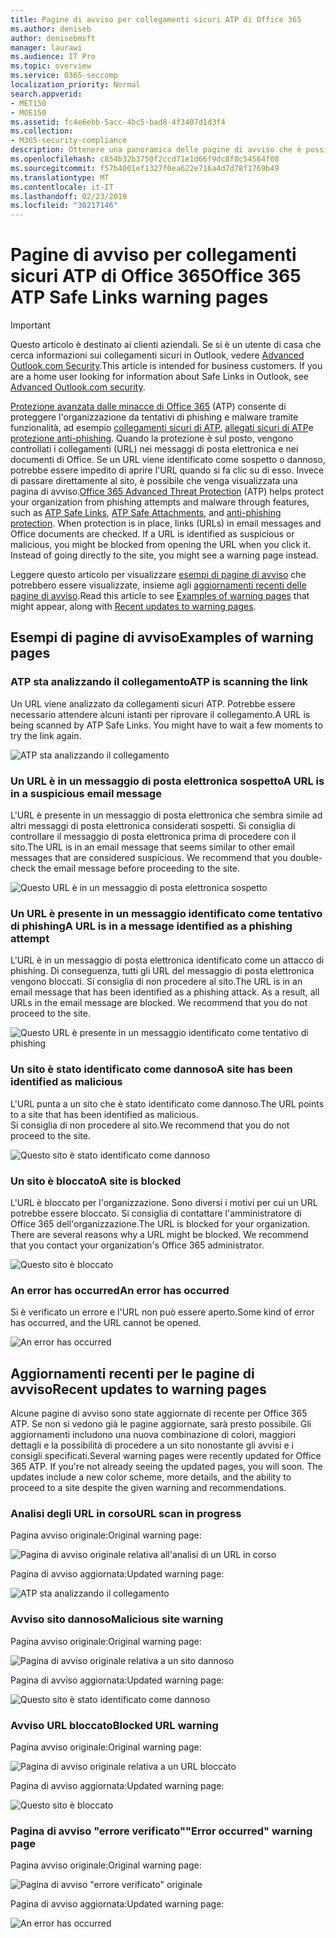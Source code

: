 ```yaml
---
title: Pagine di avviso per collegamenti sicuri ATP di Office 365
ms.author: deniseb
author: denisebmsft
manager: laurawi
ms.audience: IT Pro
ms.topic: overview
ms.service: O365-seccomp
localization_priority: Normal
search.appverid:
- MET150
- MOE150
ms.assetid: fc4e6ebb-5acc-4bc5-bad8-4f3407d1d3f4
ms.collection:
- M365-security-compliance
description: Ottenere una panoramica delle pagine di avviso che è possibile visualizzare quando Office 365 Advanced Threat Protection è al lavoro.
ms.openlocfilehash: c854b32b3750f2ccd71e1d66f9dc8f8c54564f08
ms.sourcegitcommit: f57b4001ef1327f0ea622e716a4d7d78f1769b49
ms.translationtype: MT
ms.contentlocale: it-IT
ms.lasthandoff: 02/23/2019
ms.locfileid: "30217146"
---
```

# <a name="office-365-atp-safe-links-warning-pages"></a><span data-ttu-id="a3984-103">Pagine di avviso per collegamenti sicuri ATP di Office 365</span><span class="sxs-lookup"><span data-stu-id="a3984-103">Office 365 ATP Safe Links warning pages</span></span>

> [!IMPORTANT]
> <span data-ttu-id="a3984-p101">Questo articolo è destinato ai clienti aziendali. Se si è un utente di casa che cerca informazioni sui collegamenti sicuri in Outlook, vedere [Advanced Outlook.com Security](https://support.office.com/article/advanced-outlook-com-security-for-office-365-subscribers-882d2243-eab9-4545-a58a-b36fee4a46e2).</span><span class="sxs-lookup"><span data-stu-id="a3984-p101">This article is intended for business customers. If you are a home user looking for information about Safe Links in Outlook, see [Advanced Outlook.com security](https://support.office.com/article/advanced-outlook-com-security-for-office-365-subscribers-882d2243-eab9-4545-a58a-b36fee4a46e2).</span></span>

<span data-ttu-id="a3984-p102">[Protezione avanzata dalle minacce di Office 365](office-365-atp.md) (ATP) consente di proteggere l'organizzazione da tentativi di phishing e malware tramite funzionalità, ad esempio [collegamenti sicuri di ATP](atp-safe-links.md), [allegati sicuri di ATP](atp-safe-attachments.md)e [protezione anti-phishing](anti-phishing-protection.md). Quando la protezione è sul posto, vengono controllati i collegamenti (URL) nei messaggi di posta elettronica e nei documenti di Office. Se un URL viene identificato come sospetto o dannoso, potrebbe essere impedito di aprire l'URL quando si fa clic su di esso. Invece di passare direttamente al sito, è possibile che venga visualizzata una pagina di avviso.</span><span class="sxs-lookup"><span data-stu-id="a3984-p102">[Office 365 Advanced Threat Protection](office-365-atp.md) (ATP) helps protect your organization from phishing attempts and malware through features, such as [ATP Safe Links](atp-safe-links.md), [ATP Safe Attachments](atp-safe-attachments.md), and [anti-phishing protection](anti-phishing-protection.md). When protection is in place, links (URLs) in email messages and Office documents are checked. If a URL is identified as suspicious or malicious, you might be blocked from opening the URL when you click it. Instead of going directly to the site, you might see a warning page instead.</span></span> 
  
<span data-ttu-id="a3984-110">Leggere questo articolo per visualizzare [esempi di pagine di avviso](atp-safe-links-warning-pages.md#examples) che potrebbero essere visualizzate, insieme agli [aggiornamenti recenti delle pagine di avviso](atp-safe-links-warning-pages.md#updates).</span><span class="sxs-lookup"><span data-stu-id="a3984-110">Read this article to see [Examples of warning pages](atp-safe-links-warning-pages.md#examples) that might appear, along with [Recent updates to warning pages](atp-safe-links-warning-pages.md#updates).</span></span>
  
## <a name="examples-of-warning-pages"></a><span data-ttu-id="a3984-111">Esempi di pagine di avviso</span><span class="sxs-lookup"><span data-stu-id="a3984-111">Examples of warning pages</span></span>

### <a name="atp-is-scanning-the-link"></a><span data-ttu-id="a3984-112">ATP sta analizzando il collegamento</span><span class="sxs-lookup"><span data-stu-id="a3984-112">ATP is scanning the link</span></span>

<span data-ttu-id="a3984-p103">Un URL viene analizzato da collegamenti sicuri ATP. Potrebbe essere necessario attendere alcuni istanti per riprovare il collegamento.</span><span class="sxs-lookup"><span data-stu-id="a3984-p103">A URL is being scanned by ATP Safe Links. You might have to wait a few moments to try the link again.</span></span>

![ATP sta analizzando il collegamento](media/ee8dd5ed-6b91-4248-b054-12b719e8d0ed.png)

### <a name="a-url-is-in-a-suspicious-email-message"></a><span data-ttu-id="a3984-116">Un URL è in un messaggio di posta elettronica sospetto</span><span class="sxs-lookup"><span data-stu-id="a3984-116">A URL is in a suspicious email message</span></span>

<span data-ttu-id="a3984-p104">L'URL è presente in un messaggio di posta elettronica che sembra simile ad altri messaggi di posta elettronica considerati sospetti. Si consiglia di controllare il messaggio di posta elettronica prima di procedere con il sito.</span><span class="sxs-lookup"><span data-stu-id="a3984-p104">The URL is in an email message that seems similar to other email messages that are considered suspicious. We recommend that you double-check the email message before proceeding to the site.</span></span>

![Questo URL è in un messaggio di posta elettronica sospetto](media/33f57923-23e3-4b0f-838b-6ad589ba897b.png)

### <a name="a-url-is-in-a-message-identified-as-a-phishing-attempt"></a><span data-ttu-id="a3984-120">Un URL è presente in un messaggio identificato come tentativo di phishing</span><span class="sxs-lookup"><span data-stu-id="a3984-120">A URL is in a message identified as a phishing attempt</span></span>

<span data-ttu-id="a3984-p105">L'URL è in un messaggio di posta elettronica identificato come un attacco di phishing. Di conseguenza, tutti gli URL del messaggio di posta elettronica vengono bloccati. Si consiglia di non procedere al sito.</span><span class="sxs-lookup"><span data-stu-id="a3984-p105">The URL is in an email message that has been identified as a phishing attack. As a result, all URLs in the email message are blocked. We recommend that you do not proceed to the site.</span></span>

![Questo URL è presente in un messaggio identificato come tentativo di phishing](media/6e544a28-0604-4821-aba6-d5a57bb917e5.png)

### <a name="a-site-has-been-identified-as-malicious"></a><span data-ttu-id="a3984-125">Un sito è stato identificato come dannoso</span><span class="sxs-lookup"><span data-stu-id="a3984-125">A site has been identified as malicious</span></span>

<span data-ttu-id="a3984-126">L'URL punta a un sito che è stato identificato come dannoso.</span><span class="sxs-lookup"><span data-stu-id="a3984-126">The URL points to a site that has been identified as malicious.</span></span>  <br/> <span data-ttu-id="a3984-127">Si consiglia di non procedere al sito.</span><span class="sxs-lookup"><span data-stu-id="a3984-127">We recommend that you do not proceed to the site.</span></span>

![Questo sito è stato identificato come dannoso](media/058883c8-23f0-4672-9c1c-66b084796177.png)

### <a name="a-site-is-blocked"></a><span data-ttu-id="a3984-129">Un sito è bloccato</span><span class="sxs-lookup"><span data-stu-id="a3984-129">A site is blocked</span></span>

<span data-ttu-id="a3984-p106">L'URL è bloccato per l'organizzazione. Sono diversi i motivi per cui un URL potrebbe essere bloccato. Si consiglia di contattare l'amministratore di Office 365 dell'organizzazione.</span><span class="sxs-lookup"><span data-stu-id="a3984-p106">The URL is blocked for your organization. There are several reasons why a URL might be blocked. We recommend that you contact your organization's Office 365 administrator.</span></span>

![Questo sito è bloccato](media/6b4bda2d-a1e6-419e-8b10-588e83c3af3f.png)

### <a name="an-error-has-occurred"></a><span data-ttu-id="a3984-134">An error has occurred</span><span class="sxs-lookup"><span data-stu-id="a3984-134">An error has occurred</span></span>

<span data-ttu-id="a3984-135">Si è verificato un errore e l'URL non può essere aperto.</span><span class="sxs-lookup"><span data-stu-id="a3984-135">Some kind of error has occurred, and the URL cannot be opened.</span></span>

![An error has occurred](media/2f7465a4-1cf4-4c1c-b7d4-3c07e4b795b4.png)

## <a name="recent-updates-to-warning-pages"></a><span data-ttu-id="a3984-137">Aggiornamenti recenti per le pagine di avviso</span><span class="sxs-lookup"><span data-stu-id="a3984-137">Recent updates to warning pages</span></span>

<span data-ttu-id="a3984-p107">Alcune pagine di avviso sono state aggiornate di recente per Office 365 ATP. Se non si vedono già le pagine aggiornate, sarà presto possibile. Gli aggiornamenti includono una nuova combinazione di colori, maggiori dettagli e la possibilità di procedere a un sito nonostante gli avvisi e i consigli specificati.</span><span class="sxs-lookup"><span data-stu-id="a3984-p107">Several warning pages were recently updated for Office 365 ATP. If you're not already seeing the updated pages, you will soon. The updates include a new color scheme, more details, and the ability to proceed to a site despite the given warning and recommendations.</span></span>

### <a name="url-scan-in-progress"></a><span data-ttu-id="a3984-141">Analisi degli URL in corso</span><span class="sxs-lookup"><span data-stu-id="a3984-141">URL scan in progress</span></span>

<span data-ttu-id="a3984-142">Pagina avviso originale:</span><span class="sxs-lookup"><span data-stu-id="a3984-142">Original warning page:</span></span>

![Pagina di avviso originale relativa all'analisi di un URL in corso](media/04368763-763f-43d6-94a4-a48291d36893.png)

<span data-ttu-id="a3984-144">Pagina di avviso aggiornata:</span><span class="sxs-lookup"><span data-stu-id="a3984-144">Updated warning page:</span></span>

![ATP sta analizzando il collegamento](media/ee8dd5ed-6b91-4248-b054-12b719e8d0ed.png)

### <a name="malicious-site-warning"></a><span data-ttu-id="a3984-146">Avviso sito dannoso</span><span class="sxs-lookup"><span data-stu-id="a3984-146">Malicious site warning</span></span>

<span data-ttu-id="a3984-147">Pagina avviso originale:</span><span class="sxs-lookup"><span data-stu-id="a3984-147">Original warning page:</span></span>

![Pagina di avviso originale relativa a un sito dannoso](media/b9efda09-6dd8-46ef-82cb-56e4d538b8f5.png)

<span data-ttu-id="a3984-149">Pagina di avviso aggiornata:</span><span class="sxs-lookup"><span data-stu-id="a3984-149">Updated warning page:</span></span>

![Questo sito è stato identificato come dannoso](media/058883c8-23f0-4672-9c1c-66b084796177.png)

### <a name="blocked-url-warning"></a><span data-ttu-id="a3984-151">Avviso URL bloccato</span><span class="sxs-lookup"><span data-stu-id="a3984-151">Blocked URL warning</span></span>

<span data-ttu-id="a3984-152">Pagina avviso originale:</span><span class="sxs-lookup"><span data-stu-id="a3984-152">Original warning page:</span></span>

![Pagina di avviso originale relativa a un URL bloccato](media/3d6ba028-30bf-45fc-958e-d3aad3defc83.png)

<span data-ttu-id="a3984-154">Pagina di avviso aggiornata:</span><span class="sxs-lookup"><span data-stu-id="a3984-154">Updated warning page:</span></span>

![Questo sito è bloccato](media/6b4bda2d-a1e6-419e-8b10-588e83c3af3f.png)

### <a name="error-occurred-warning-page"></a><span data-ttu-id="a3984-156">Pagina di avviso "errore verificato"</span><span class="sxs-lookup"><span data-stu-id="a3984-156">"Error occurred" warning page</span></span>

<span data-ttu-id="a3984-157">Pagina avviso originale:</span><span class="sxs-lookup"><span data-stu-id="a3984-157">Original warning page:</span></span>

![Pagina di avviso "errore verificato" originale](media/9aaa4383-2f23-48be-bdaa-8efbcb2acc70.png)

<span data-ttu-id="a3984-159">Pagina di avviso aggiornata:</span><span class="sxs-lookup"><span data-stu-id="a3984-159">Updated warning page:</span></span>

![An error has occurred](media/2f7465a4-1cf4-4c1c-b7d4-3c07e4b795b4.png)
   
